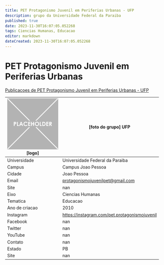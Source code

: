 ```yaml
---
title: PET Protagonismo Juvenil em Periferias Urbanas - UFP
description: grupo da Universidade Federal da Paraiba
published: true
date: 2023-11-30T16:07:05.052268
tags: Ciencias Humanas, Educacao
editor: markdown
dateCreated: 2023-11-30T16:07:05.052268
---
```


# PET Protagonismo Juvenil em Periferias Urbanas

[Publicacoes de PET Protagonismo Juvenil em Periferias Urbanas - UFP](/atividade/144PETProtagonismoJuvenilemPeriferiasUrbanasUFP/feed.md)

| ![placeholder.png](/placeholder.png) [logo] | [foto do grupo] UFP         |
| ------------------------------------------- | ------------------------------------------------- |
| Universidade                                | Universidade Federal da Paraiba      |
| Campus                                      | Campus Joao Pessoa            |
| Cidade                                      | Joao Pessoa             |
| Email                                       | protagonismojuvenilpet@gmail.com             |
| Site                                        | nan              |
| Eixo                                        | Ciencias Humanas              |
| Tematica                                    | Educacao          |
| Ano de criacao                              | 2010        |
| Instagram                                   | https://instagram.com/pet.protagonismojuvenil         |
| Facebook                                    | nan          |
| Twitter                                     | nan           |
| YouTube                                     | nan           |
| Contato                                     | nan         |
| Estado                                      |  PB            |
| Site                                        | nan |
